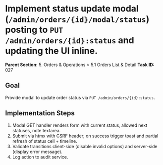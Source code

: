 # Implement status update modal (`/admin/orders/{id}/modal/status`) posting to `PUT /admin/orders/{id}:status` and updating the UI inline.

**Parent Section:** 5. Orders & Operations > 5.1 Orders List & Detail
**Task ID:** 027

## Goal
Provide modal to update order status via `PUT /admin/orders/{id}:status`.

## Implementation Steps
1. Modal GET handler renders form with current status, allowed next statuses, note textarea.
2. Submit via htmx with CSRF header; on success trigger toast and partial refresh of status cell + timeline.
3. Validate transitions client-side (disable invalid options) and server-side (display error message).
4. Log action to audit service.
